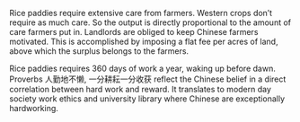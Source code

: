Rice paddies require extensive care from farmers. Western crops don’t require as much care. So the output is directly proportional to the amount of care farmers put in. Landlords are obliged to keep Chinese farmers motivated. This is accomplished by imposing a flat fee per acres of land, above which the surplus belongs to the farmers.

Rice paddies requires 360 days of work a year, waking up before dawn. Proverbs 人勤地不懒, 一分耕耘一分收获 reflect the Chinese belief in a direct correlation between hard work and reward. It translates to modern day society work ethics and university library where Chinese are exceptionally hardworking.
